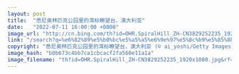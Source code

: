 ```yaml
---
layout: post
title:  "悉尼奥林匹克公园里的湾标瞭望台，澳大利亚"
date:   "2022-07-11 16:00:00 +0800"
image_url: "http://cn.bing.com/th?id=OHR.SpiralHill_ZH-CN3829252235_1920x1080.jpg&rf=LaDigue_1920x1080.jpg&pid=hp"
link: "/search?q=%e6%82%89%e5%b0%bc%e5%a5%a5%e6%9e%97%e5%8c%b9%e5%85%8b%e5%85%ac%e5%9b%ad&form=hpcapt&mkt=zh-cn"
copyright: "悉尼奥林匹克公园里的湾标瞭望台，澳大利亚 (© ai_yoshi/Getty Images)"
image_hash: "b0b673c4bb7ca1cbcacf2fa560e11a1a"
image_filename: "th?id=OHR.SpiralHill_ZH-CN3829252235_1920x1080.jpg&rf=LaDigue_1920x1080.jpg&pid=hp"
---
```


